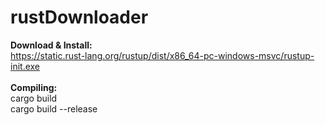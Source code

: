 # rustDownloader

<b>Download & Install:</b> <br>
https://static.rust-lang.org/rustup/dist/x86_64-pc-windows-msvc/rustup-init.exe <br>
<br>
<b>Compiling:</b> <br>
cargo build <br>
cargo build --release
